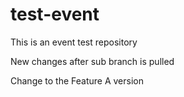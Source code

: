 # test-event
This is an event test repository

New changes after sub branch is pulled


Change to the Feature A version

